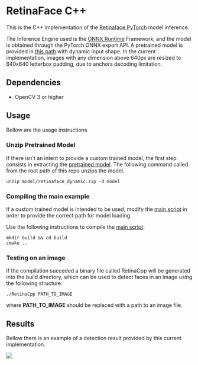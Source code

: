 # RetinaFace C++

This is the C++ implementation of the [Retinaface PyTorch](https://github.com/biubug6/Pytorch_Retinaface) model inference.

The Inference Engine used is the [ONNX Runtime](https://onnxruntime.ai/) Framework, and the model is obtained through the PyTorch ONNX export API. A pretrained model is provided in [this path](model/retinaface_dynamic.zip) with dynamic input shape. In the current implementation, images with any dimension above 640px are resized to 640x640 letterbox padding, due to anchors decoding limitation.

## Dependencies
- OpenCV 3 or higher

## Usage

Bellow are the usage instructions

### Unzip Pretrained Model

If there isn't an intent to provide a custom trained model, the first step consists in extracting the [pretrained model](model/retinaface_dynamic.zip). The following command called from the root path of this repo unzips the model.

```
unzip model/retinaface_dynamic.zip -d model
```

### Compiling the main example

If a custom trained model is intended to be used, modify the [main script](main.cpp) in order to provide the correct path for model loading.

Use the following instructions to compile the [main script](main.cpp):

```
mkdir build && cd build
cmake ..
```

### Testing on an image

If the compilation succeded a binary file called RetinaCpp will be generated into the build directory, which can be used to detect faces in an image using the following structure:

```
./RetinaCpp PATH_TO_IMAGE
```

where **PATH_TO_IMAGE** should be replaced with a path to an image file.

## Results

Bellow there is an example of a detection result provided by this current implementation.

<image align="center" src="det.jpg">


